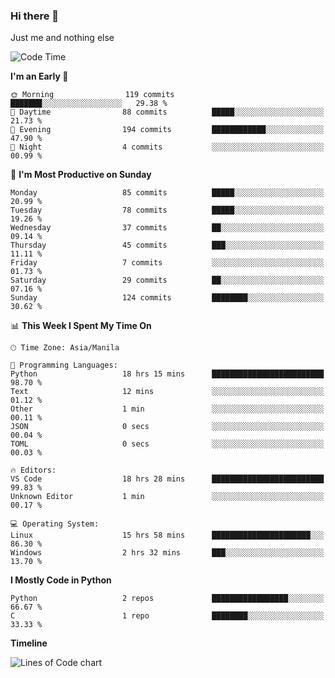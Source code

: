 ### Hi there 👋

Just me and nothing else


<!--START_SECTION:waka-->
![Code Time](http://img.shields.io/badge/Code%20Time-23%20hrs%207%20mins-blue)

**I'm an Early 🐤** 

```text
🌞 Morning                119 commits         ███████░░░░░░░░░░░░░░░░░░   29.38 % 
🌆 Daytime                88 commits          █████░░░░░░░░░░░░░░░░░░░░   21.73 % 
🌃 Evening                194 commits         ████████████░░░░░░░░░░░░░   47.90 % 
🌙 Night                  4 commits           ░░░░░░░░░░░░░░░░░░░░░░░░░   00.99 % 
```
📅 **I'm Most Productive on Sunday** 

```text
Monday                   85 commits          █████░░░░░░░░░░░░░░░░░░░░   20.99 % 
Tuesday                  78 commits          █████░░░░░░░░░░░░░░░░░░░░   19.26 % 
Wednesday                37 commits          ██░░░░░░░░░░░░░░░░░░░░░░░   09.14 % 
Thursday                 45 commits          ███░░░░░░░░░░░░░░░░░░░░░░   11.11 % 
Friday                   7 commits           ░░░░░░░░░░░░░░░░░░░░░░░░░   01.73 % 
Saturday                 29 commits          ██░░░░░░░░░░░░░░░░░░░░░░░   07.16 % 
Sunday                   124 commits         ████████░░░░░░░░░░░░░░░░░   30.62 % 
```


📊 **This Week I Spent My Time On** 

```text
🕑︎ Time Zone: Asia/Manila

💬 Programming Languages: 
Python                   18 hrs 15 mins      █████████████████████████   98.70 % 
Text                     12 mins             ░░░░░░░░░░░░░░░░░░░░░░░░░   01.12 % 
Other                    1 min               ░░░░░░░░░░░░░░░░░░░░░░░░░   00.11 % 
JSON                     0 secs              ░░░░░░░░░░░░░░░░░░░░░░░░░   00.04 % 
TOML                     0 secs              ░░░░░░░░░░░░░░░░░░░░░░░░░   00.03 % 

🔥 Editors: 
VS Code                  18 hrs 28 mins      █████████████████████████   99.83 % 
Unknown Editor           1 min               ░░░░░░░░░░░░░░░░░░░░░░░░░   00.17 % 

💻 Operating System: 
Linux                    15 hrs 58 mins      ██████████████████████░░░   86.30 % 
Windows                  2 hrs 32 mins       ███░░░░░░░░░░░░░░░░░░░░░░   13.70 % 
```

**I Mostly Code in Python** 

```text
Python                   2 repos             █████████████████░░░░░░░░   66.67 % 
C                        1 repo              ████████░░░░░░░░░░░░░░░░░   33.33 % 
```



**Timeline**

![Lines of Code chart](https://raw.githubusercontent.com/mauring55/mauring55/main/assets/bar_graph.png)


<!--END_SECTION:waka-->
